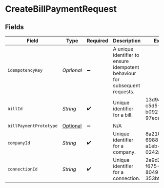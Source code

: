# CreateBillPaymentRequest


## Fields

| Field                                                                             | Type                                                                              | Required                                                                          | Description                                                                       | Example                                                                           |
| --------------------------------------------------------------------------------- | --------------------------------------------------------------------------------- | --------------------------------------------------------------------------------- | --------------------------------------------------------------------------------- | --------------------------------------------------------------------------------- |
| `idempotencyKey`                                                                  | *Optional<String>*                                                                | :heavy_minus_sign:                                                                | A unique identifier to ensure idempotent behaviour for subsequent requests.       |                                                                                   |
| `billId`                                                                          | *String*                                                                          | :heavy_check_mark:                                                                | Unique identifier for a bill.                                                     | 13d946f0-c5d5-42bc-b092-97ece17923ab                                              |
| `billPaymentPrototype`                                                            | [Optional<BillPaymentPrototype>](../../models/components/BillPaymentPrototype.md) | :heavy_minus_sign:                                                                | N/A                                                                               |                                                                                   |
| `companyId`                                                                       | *String*                                                                          | :heavy_check_mark:                                                                | Unique identifier for a company.                                                  | 8a210b68-6988-11ed-a1eb-0242ac120002                                              |
| `connectionId`                                                                    | *String*                                                                          | :heavy_check_mark:                                                                | Unique identifier for a connection.                                               | 2e9d2c44-f675-40ba-8049-353bfcb5e171                                              |